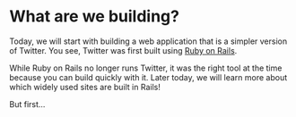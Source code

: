 # What are we building?

Today, we will start with building a web application that is a simpler version of Twitter. You see, Twitter was first built using [Ruby on Rails](http://en.wikipedia.org/wiki/Twitter#Technology).

While Ruby on Rails no longer runs Twitter, it was the right tool at the time because you can build quickly with it. Later today, we will learn more about which widely used sites are built in Rails!

But first...
